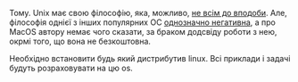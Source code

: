 Тому.
Unix має свою філософію, яка, можливо, [не всім до вподоби](https://www.youtube.com/watch?v=9-IWMbJXoLM). Але, філософія однієї з інших популярних ОС [однозначно негативна](https://en.wikipedia.org/wiki/Embrace,_extend,_and_extinguish), а про MacOS автору немає чого сказати, за браком додсвіду роботи з нею, окрмі того, що вона не безкоштовна.

Необхідно встановити будь який дистрибутив linux. Всі приклади і задачі будуть розраховувати на цю os.
